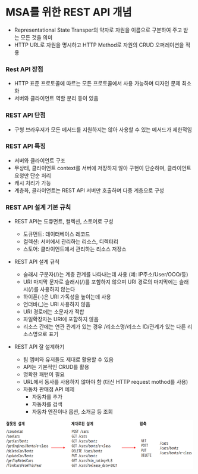 # MSA를 위한 REST API 개념
- Representational State Transper의 약자로 자원을 이름으로 구분하여 주고 받는 모든 것을 의미
- HTTP URL로 자원을 명시하고 HTTP Method로 자원의 CRUD 오퍼레이션을 적용

### Rest API 장점
- HTTP 표준 프로토콜에 따르는 모든 프로토콜에서 사용 가능하며 디자인 문제 최소화
- 서버와 클라이언트 역할 분리 등이 있음

### REST API 단점
- 구형 브라우저가 모든 메서드를 지원하지는 않아 사용할 수 있는 메서드가 제한적임


### REST API 특징
- 서버와 클라이언트 구조
- 무상태, 클라이언트 context를 서버에 저장하지 않아 구현이 단순하며, 클라이언트 요청만 단순 처리
- 캐시 처리가 가능
- 계층화, 클라이언트는 REST API 서버만 호출하며 다중 계층으로 구성

### REST API 설계 기본 규칙
- REST API는 도큐먼트, 컬렉션, 스토어로 구성
   - 도큐먼트: 데이터베이스 레코드
   - 컬렉션: 서버에서 관리하는 리소스, 디렉터리
   - 스토어: 클라이언트에서 관리하는 리소스 저장소

- REST API 설계 규칙
   - 슬래시 구분자(/)는 계층 관계를 나타내는데 사용 (예: IP주소/User/OOO/등)
   - URI 마지막 문자로 슬래시(/)를 포함하지 않으며 URI 경로의 마지막에는 슬래시(/)를 사용하지 않는다
   - 하이픈(-)은 URI 가독성을 높이는데 사용
   - 언더바(_)는 URI 사용하지 않음
   - URI 경로에는 소문자가 적합
   - 파일확장자는 URI에 포함하지 않음
   - 리소스 간에는 연관 관계가 있는 경우 /리소스명/리소스 ID/관계가 있는 다른 리소스명으로 표기

- REST API 잘 설계하기
   - 팀 멤버와 유저들도 제대로 활용할 수 있음
   - API는 기본적인 CRUD를 활용
   - 명확한 패턴이 필요
   - URL에서 동사를 사용하지 않아야 함 (대신 HTTP request mothod를 사용)
   - 자동차 판매점 API 예제
       - 자동차를 추가
       - 자동차를 검색
       - 자동차 엔진이나 옵션, 소개글 등 조회
       
<img src="https://github.com/Virusuki/Kubernetes/blob/main/k8s-develop/MSA(%EB%A7%88%EC%9D%B4%ED%81%AC%EB%A1%9C%EC%84%9C%EB%B9%84%EC%8A%A4%EC%95%84%ED%82%A4%ED%85%8D%EC%B2%98)/img/MSA%EA%B8%B0%EB%B3%B8%EC%84%A4%EA%B3%84.PNG" width="670px" height="130px" title="px(픽셀) 크기 설정" alt="MSA 설계 예"></img><br/>


  










